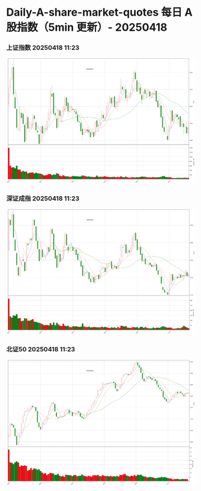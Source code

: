 
# Daily-A-share-market-quotes 每日 A 股指数（5min 更新）- 20250418

### 上证指数 20250418 11:23
![](./fig/2025/4/20250418-sh000001.png)

### 深证成指 20250418 11:23
![](./fig/2025/4/20250418-sz399001.png)

### 北证50 20250418 11:23
![](./fig/2025/4/20250418-bj899050.png)
